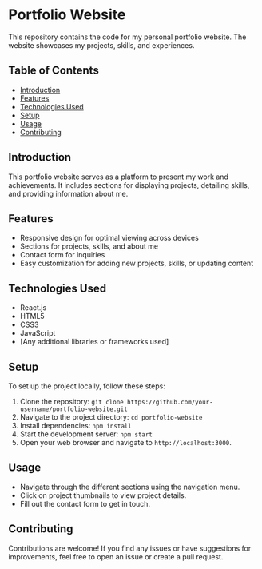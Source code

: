 # Portfolio Website

This repository contains the code for my personal portfolio website. The website showcases my projects, skills, and experiences.

## Table of Contents
- [Introduction](#introduction)
- [Features](#features)
- [Technologies Used](#technologies-used)
- [Setup](#setup)
- [Usage](#usage)
- [Contributing](#contributing)

## Introduction
This portfolio website serves as a platform to present my work and achievements. It includes sections for displaying projects, detailing skills, and providing information about me.

## Features
- Responsive design for optimal viewing across devices
- Sections for projects, skills, and about me
- Contact form for inquiries
- Easy customization for adding new projects, skills, or updating content

## Technologies Used
- React.js
- HTML5
- CSS3
- JavaScript
- [Any additional libraries or frameworks used]

## Setup
To set up the project locally, follow these steps:
1. Clone the repository: `git clone https://github.com/your-username/portfolio-website.git`
2. Navigate to the project directory: `cd portfolio-website`
3. Install dependencies: `npm install`
4. Start the development server: `npm start`
5. Open your web browser and navigate to `http://localhost:3000`.

## Usage
- Navigate through the different sections using the navigation menu.
- Click on project thumbnails to view project details.
- Fill out the contact form to get in touch.

## Contributing
Contributions are welcome! If you find any issues or have suggestions for improvements, feel free to open an issue or create a pull request.
